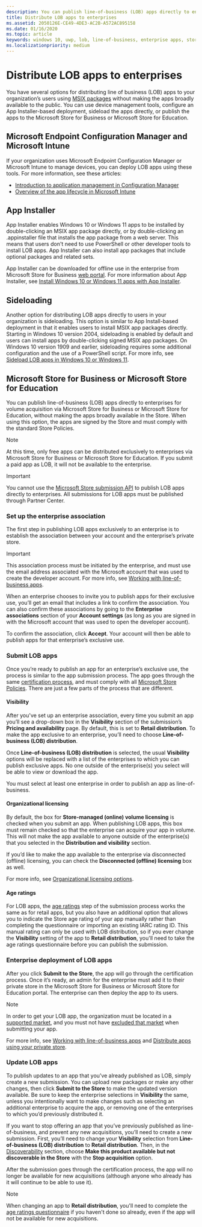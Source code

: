 ```yaml
---
description: You can publish line-of-business (LOB) apps directly to enterprises for volume acquisition via the Microsoft Store for Business or Microsoft Store for Education, without making the apps broadly available in the Store.
title: Distribute LOB apps to enterprises
ms.assetid: 2050126E-CE49-4DE3-AC2B-A572AC895158
ms.date: 01/16/2020
ms.topic: article
keywords: windows 10, uwp, lob, line-of-business, enterprise apps, store for business, store for education, enterprise
ms.localizationpriority: medium
---
```


# Distribute LOB apps to enterprises

You have several options for distributing line of business (LOB) apps to your organization’s users using [MSIX packages](/windows/msix/) without making the apps broadly available to the public. You can use device management tools, configure an App Installer-based deployment, sideload the apps directly, or publish the apps to the Microsoft Store for Business or Microsoft Store for Education.

## Microsoft Endpoint Configuration Manager and Microsoft Intune

If your organization uses Microsoft Endpoint Configuration Manager or Microsoft Intune to manage devices, you can deploy LOB apps using these tools. For more information, see these articles:

* [Introduction to application management in Configuration Manager](/configmgr/apps/understand/introduction-to-application-management)
* [Overview of the app lifecycle in Microsoft Intune](/intune/apps/app-lifecycle)

## App Installer

App Installer enables Windows 10 or Windows 11 apps to be installed by double-clicking an MSIX app package directly, or by double-clicking an .appinstaller file that installs the app package from a web server. This means that users don't need to use PowerShell or other developer tools to install LOB apps. App Installer can also install app packages that include optional packages and related sets.

App Installer can be downloaded for offline use in the enterprise from Microsoft Store for Business [web portal](https://businessstore.microsoft.com/store/details/app-installer/9NBLGGH4NNS1). For more information about App Installer, see [Install Windows 10 or Windows 11 apps with App Installer](/windows/msix/app-installer/app-installer-root).

## Sideloading

Another option for distributing LOB apps directly to users in your organization is sideloading. This option is similar to App Install-based deployment in that it enables users to install MSIX app packages directly. Starting in Windows 10 version 2004, sideloading is enabled by default and users can install apps by double-clicking signed MSIX app packages. On Windows 10 version 1909 and earlier, sideloading requires some additional configuration and the use of a PowerShell script. For more info, see [Sideload LOB apps in Windows 10 or Windows 11](/windows/application-management/sideload-apps-in-windows-10).

## Microsoft Store for Business or Microsoft Store for Education

You can publish line-of-business (LOB) apps directly to enterprises for volume acquisition via Microsoft Store for Business or Microsoft Store for Education, without making the apps broadly available in the Store. When using this option, the apps are signed by the Store and must comply with the standard Store Policies.

> [!NOTE]
> At this time, only free apps can be distributed exclusively to enterprises via Microsoft Store for Business or Microsoft Store for Education. If you submit a paid app as LOB, it will not be available to the enterprise. 

> [!IMPORTANT]
> You cannot use the [Microsoft Store submission API](/windows/uwp/monetize/create-and-manage-submissions-using-windows-store-services) to publish LOB apps directly to enterprises. All submissions for LOB apps must be published through Partner Center.

### Set up the enterprise association

The first step in publishing LOB apps exclusively to an enterprise is to establish the association between your account and the enterprise’s private store.

> [!IMPORTANT]
> This association process must be initiated by the enterprise, and must use the email address associated with the Microsoft account that was used to create the developer account. For more info, see [Working with line-of-business apps](/microsoft-store/working-with-line-of-business-apps).

When an enterprise chooses to invite you to publish apps for their exclusive use, you’ll get an email that includes a link to confirm the association. You can also confirm these associations by going to the **Enterprise associations** section of your **Account settings** (as long as you are signed in with the Microsoft account that was used to open the developer account).

To confirm the association, click **Accept**. Your account will then be able to publish apps for that enterprise’s exclusive use.

### Submit LOB apps

Once you’re ready to publish an app for an enterprise’s exclusive use, the process is similar to the app submission process. The app goes through the same [certification process](/windows/apps/publish/publish-your-app/app-certification-process?pivots=store-installer-msix), and must comply with all [Microsoft Store Policies](store-policies.md). There are just a few parts of the process that are different.

#### Visibility

After you've set up an enterprise association, every time you submit an app you’ll see a drop-down box in the **Visibility** section of the submission’s **Pricing and availability** page. By default, this is set to **Retail distribution**. To make the app exclusive to an enterprise, you’ll need to choose **Line-of-business (LOB) distribution**.

Once **Line-of-business (LOB) distribution** is selected, the usual **Visibility** options will be replaced with a list of the enterprises to which you can publish exclusive apps. No one outside of the enterprise(s) you select will be able to view or download the app.

You must select at least one enterprise in order to publish an app as line-of-business.

<span id="organizational"></span>

#### Organizational licensing

By default, the box for **Store-managed (online) volume licensing** is checked when you submit an app. When publishing LOB apps, this box must remain checked so that the enterprise can acquire your app in volume. This will not make the app available to anyone outside of the enterprise(s) that you selected in the **Distribution and visibility** section.

If you’d like to make the app available to the enterprise via disconnected (offline) licensing, you can check the **Disconnected (offline) licensing** box as well.

For more info, see [Organizational licensing options](organizational-licensing.md).

#### Age ratings

For LOB apps, the [age ratings](/windows/apps/publish/publish-your-app/age-ratings?pivots=store-installer-msix) step of the submission process works the same as for retail apps, but you also have an additional option that allows you to indicate the Store age rating of your app manually rather than completing the questionnaire or importing an existing IARC rating ID. This manual rating can only be used with LOB distribution, so if you ever change the **Visibility** setting of the app to **Retail distribution**, you'll need to take the age ratings questionnaire before you can publish the submission.

### Enterprise deployment of LOB apps

After you click **Submit to the Store**, the app will go through the certification process. Once it’s ready, an admin for the enterprise must add it to their private store in the Microsoft Store for Business or Microsoft Store for Education portal. The enterprise can then deploy the app to its users.

> [!NOTE]
> In order to get your LOB app, the organization must be located in a [supported market](/windows/whats-new/windows-store-for-business-overview#supported-markets), and you must not have [excluded that market](/windows/apps/publish/publish-your-app/market-selection?pivots=store-installer-msix) when submitting your app. 

For more info, see [Working with line-of-business apps](/microsoft-store/working-with-line-of-business-apps) and [Distribute apps using your private store](/microsoft-store/distribute-apps-from-your-private-store).

### Update LOB apps

To publish updates to an app that you’ve already published as LOB, simply create a new submission. You can upload new packages or make any other changes, then click **Submit to the Store** to make the updated version available. Be sure to keep the enterprise selections in **Visibility** the same, unless you intentionally want to make changes such as selecting an additional enterprise to acquire the app, or removing one of the enterprises to which you’d previously distributed it.

If you want to stop offering an app that you’ve previously published as line-of-business, and prevent any new acquisitions, you’ll need to create a new submission. First, you’ll need to change your **Visibility** selection from **Line-of-business (LOB) distribution** to **Retail distribution**. Then, in the [Discoverability](/windows/apps/publish/publish-your-app/visibility-options?pivots=store-installer-msix#discoverability) section, choose **Make this product available but not discoverable in the Store** with the **Stop acquisition** option.

After the submission goes through the certification process, the app will no longer be available for new acquisitions (although anyone who already has it will continue to be able to use it).

> [!NOTE]
> When changing an app to **Retail distribution**, you'll need to complete the [age ratings questionnaire](/windows/apps/publish/publish-your-app/age-ratings?pivots=store-installer-msix) if you haven't done so already, even if the app will not be available for new acquisitions.
